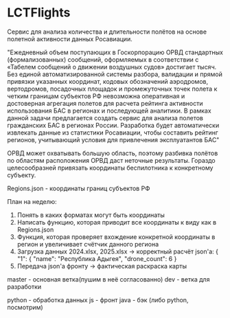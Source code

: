 # LCTFlights
Cервис для анализа количества и длительности полётов на основе полетной активности данных Росавиации. 

"Ежедневный объем поступающих в Госкорпорацию ОРВД стандартных (формализованных) сообщений, оформляемых в соответствии с «Табелем сообщений о движении воздушных судов» достигает тысяч. Без единой автоматизированной системы разбора, валидации и прямой привязки указанных координат, кодовых обозначений аэродромов, вертодромов, посадочных площадок и промежуточных точек полета к четким границам субъектов РФ невозможна оперативная и достоверная агрегация полетов для расчета рейтинга активности использования БАС в регионах и последующей аналитики. В рамках данной задачи предлагается создать сервис для анализа полетов гражданских БАС в регионах России. Разработка будет автоматически извлекать данные из статистики Росавиации, чтобы составить рейтинг регионов, учитывающий условия для привлечения эксплуатантов БАС"

ОРВД может охватывать большую область, поэтому разбивка полётов по областям расположения ОРВД даст неточные результаты.
Гораздо целесообразней привязать координаты беспилотника к конкретному субъекту.

Regions.json - координаты границ субъектов РФ

План на неделю:
 1. Понять в каких форматах могут быть координаты
 2. Написать функцию, которая приводит все координаты к виду как в Regions.json
 3. Функция, которая проверяет вхождение конкретной координаты в регион и увеличивает счётчик данного региона 
 4. Загрузка данных 2024.xlsx, 2025.xlsx -> корректный расчёт json'a:
  {
  "1": {
    "name": "Республика Адыгея",
    "drone_count": 6
  }
 5. Передача json'a фронту -> фактическая раскраска карты

master - основная ветка(пушим в неё согласованно)
dev - ветка для разработки

python - обработка данных
js - фронт
java - бэк (либо python, посмотрим)